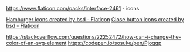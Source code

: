 https://www.flaticon.com/packs/interface-2461 - icons

<a href="https://www.flaticon.com/free-icons/hamburger" title="hamburger icons">Hamburger icons created by bsd - Flaticon</a>
<a href="https://www.flaticon.com/free-icons/close-button" title="close button icons">Close button icons created by bsd - Flaticon</a>

https://stackoverflow.com/questions/22252472/how-can-i-change-the-color-of-an-svg-element
https://codepen.io/sosuke/pen/Pjoqqp
